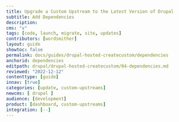 ```yaml
---
title: Upgrade a Custom Upstream to the Latest Version of Drupal
subtitle: Add Dependencies
description: 
cms: "v"
tags: [code, launch, migrate, site, updates]
contributors: [wordsmither]
layout: guide
showtoc: false
permalink: docs/guides/drupal-hosted-createcustom/dependencies
anchorid: dependencies
editpath: drupal/drupal-hosted-createcustom/04-dependencies.md
reviewed: "2022-12-12"
contenttype: [guide]
innav: [true]
categories: [update, custom-upstreams]
newcms: [ drupal ]
audience: [development]
product: [dashboard, custom-upstreams]
integration: [--]
---
```


<Partial file="drupal/dependencies-compatible.md" />
